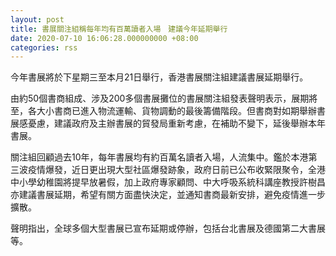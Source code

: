 ```yaml
---
layout: post
title: 書展關注組稱每年均有百萬讀者入場　建議今年延期舉行
date: 2020-07-10 16:06:28.000000000 +08:00
categories: rss
---
```


今年書展將於下星期三至本月21日舉行，香港書展關注組建議書展延期舉行。

由約50個書商組成、涉及200多個書展攤位的書展關注組發表聲明表示，展期將至，各大小書商已進入物流運輸、貨物調動的最後籌備階段。但書商對如期舉辦書展感憂慮，建議政府及主辦書展的貿發局重新考慮，在補助不變下，延後舉辦本年書展。

關注組回顧過去10年，每年書展均有約百萬名讀者入場，人流集中。鑑於本港第三波疫情爆發，近日更出現大型社區爆發跡象，政府日前已公布收緊限聚令，全港中小學幼稚園將提早放暑假，加上政府專家顧問、中大呼吸系統科講座教授許樹昌亦建議書展延期，希望有關方面盡快決定，並通知書商最新安排，避免疫情進一步擴散。

聲明指出，全球多個大型書展已宣布延期或停辦，包括台北書展及德國第二大書展等。
